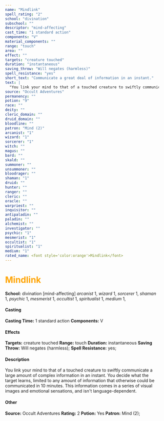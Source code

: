 ```yaml
---
name: "Mindlink"
spell_rating: "2"
school: "divination"
subschool: ""
descriptor: "mind-affecting"
cast_time: "1 standard action"
components: "V"
material_components: ""
range: "touch"
area: ""
effect: ""
targets: "creature touched"
duration: "instantaneous"
saving_throw: "Will negates (harmless)"
spell_resistance: "yes"
short_text: "Communicate a great deal of information in an instant."
text: |
  "You link your mind to that of a touched creature to swiftly communicate a large amount of complex information in an instant. You decide what the target learns, limited to any amount of information that otherwise could be communicated in 10 minutes. This information comes in a series of visual images and emotional sensations, and isn't language-dependent."
source: "Occult Adventures"
permanency: ""
potion: "9"
race: ""
deity: ""
cleric_domain: ""
druid_domain: ""
bloodline: ""
patron: "Mind (2)"
arcanist: "1"
wizard: "1"
sorcerer: "1"
witch: ""
magus: ""
bard: ""
skald: ""
summoner: ""
unsummoner: ""
bloodrager: ""
shaman: "1"
druid: ""
hunter: ""
ranger: ""
cleric: ""
oracle: ""
warpriest: ""
inquisitor: ""
antipaladin: ""
paladin: ""
alchemist: ""
investigator: ""
psychic: "1"
mesmerist: "1"
occultist: "1"
spiritualist: "1"
medium: "1"
rated_name: <font style='color:orange'>Mindlink</font>
---
```


# <font style='color:orange'>Mindlink</font> 
**School:** divination [mind-affecting] 
_arcanist_ 1, _wizard_ 1, _sorcerer_ 1, _shaman_ 1, _psychic_ 1, _mesmerist_ 1, _occultist_ 1, _spiritualist_ 1, _medium_ 1, 
#### Casting
**Casting Time:** 1 standard action
 **Components:** V 
 #### Effects
**Targets:** creature touched
**Range:** touch
**Duration:** instantaneous
**Saving Throw:** Will negates (harmless); **Spell Resistance:** yes; 
 #### Description
You link your mind to that of a touched creature to swiftly communicate a large amount of complex information in an instant. You decide what the target learns, limited to any amount of information that otherwise could be communicated in 10 minutes. This information comes in a series of visual images and emotional sensations, and isn't language-dependent.

 #### Other
**Source:** Occult Adventures
**Rating:** 2
**Potion:** Yes
**Patron:** Mind (2); 